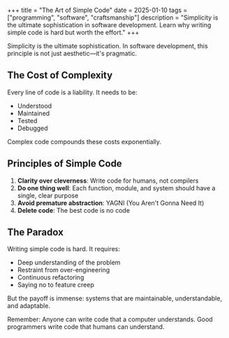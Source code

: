 +++
title = "The Art of Simple Code"
date = 2025-01-10
tags = ["programming", "software", "craftsmanship"]
description = "Simplicity is the ultimate sophistication in software development. Learn why writing simple code is hard but worth the effort."
+++

Simplicity is the ultimate sophistication. In software development, this principle is not just aesthetic—it's pragmatic.

## The Cost of Complexity

Every line of code is a liability. It needs to be:
- Understood
- Maintained
- Tested
- Debugged

Complex code compounds these costs exponentially.

## Principles of Simple Code

1. **Clarity over cleverness**: Write code for humans, not compilers
2. **Do one thing well**: Each function, module, and system should have a single, clear purpose
3. **Avoid premature abstraction**: YAGNI (You Aren't Gonna Need It)
4. **Delete code**: The best code is no code

## The Paradox

Writing simple code is hard. It requires:
- Deep understanding of the problem
- Restraint from over-engineering
- Continuous refactoring
- Saying no to feature creep

But the payoff is immense: systems that are maintainable, understandable, and adaptable.

Remember: Anyone can write code that a computer understands. Good programmers write code that humans can understand.